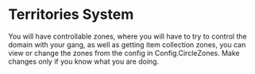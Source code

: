 # Territories System

You will have controllable zones, where you will have to try to control the domain with your gang, as well as getting item collection zones, you can view or change the zones from the config in Config.CircleZones. Make changes only if you know what you are doing.

